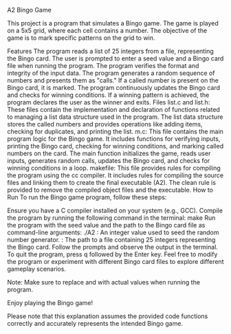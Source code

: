 A2 Bingo Game

This project is a program that simulates a Bingo game. The game is played on a 5x5 grid, where each cell contains a number. The objective of the game is to mark specific patterns on the grid to win.

Features
The program reads a list of 25 integers from a file, representing the Bingo card.
The user is prompted to enter a seed value and a Bingo card file when running the program.
The program verifies the format and integrity of the input data.
The program generates a random sequence of numbers and presents them as "calls."
If a called number is present on the Bingo card, it is marked.
The program continuously updates the Bingo card and checks for winning conditions.
If a winning pattern is achieved, the program declares the user as the winner and exits.
Files
list.c and list.h:
These files contain the implementation and declaration of functions related to managing a list data structure used in the program.
The list data structure stores the called numbers and provides operations like adding items, checking for duplicates, and printing the list.
m.c:
This file contains the main program logic for the Bingo game.
It includes functions for verifying inputs, printing the Bingo card, checking for winning conditions, and marking called numbers on the card.
The main function initializes the game, reads user inputs, generates random calls, updates the Bingo card, and checks for winning conditions in a loop.
makefile:
This file provides rules for compiling the program using the cc compiler.
It includes rules for compiling the source files and linking them to create the final executable (A2).
The clean rule is provided to remove the compiled object files and the executable.
How to Run
To run the Bingo game program, follow these steps:

Ensure you have a C compiler installed on your system (e.g., GCC).
Compile the program by running the following command in the terminal:
make
Run the program with the seed value and the path to the Bingo card file as command-line arguments:
./A2 <seed> <cardFile>
<seed>: An integer value used to seed the random number generator.
<cardFile>: The path to a file containing 25 integers representing the Bingo card.
Follow the prompts and observe the output in the terminal.
To quit the program, press q followed by the Enter key.
Feel free to modify the program or experiment with different Bingo card files to explore different gameplay scenarios.

Note: Make sure to replace <seed> and <cardFile> with actual values when running the program.

Enjoy playing the Bingo game!

Please note that this explanation assumes the provided code functions correctly and accurately represents the intended Bingo game.


